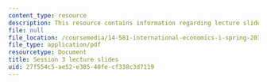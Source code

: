 ```yaml
---
content_type: resource
description: This resource contains information regarding lecture slide 3.
file: null
file_location: /coursemedia/14-581-international-economics-i-spring-2013/27f554c5ae52e38540fecf338c3d7119_MIT14_581S13_Lecslides3.pdf
file_type: application/pdf
resourcetype: Document
title: Session 3 lecture slides
uid: 27f554c5-ae52-e385-40fe-cf338c3d7119
---
```

